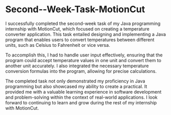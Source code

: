 # Second--Week-Task-MotionCut
I successfully completed the second-week task of my Java programming internship with MotionCut, which focused on creating a temperature converter application. This task entailed designing and implementing a Java program that enables users to convert temperatures between different units, such as Celsius to Fahrenheit or vice versa.

To accomplish this, I had to handle user input effectively, ensuring that the program could accept temperature values in one unit and convert them to another unit accurately. I also integrated the necessary temperature conversion formulas into the program, allowing for precise calculations.

The completed task not only demonstrated my proficiency in Java programming but also showcased my ability to create a practical. It provided me with a valuable learning experience in software development and problem-solving within the context of real-world applications. I look forward to continuing to learn and grow during the rest of my internship with MotionCut.
